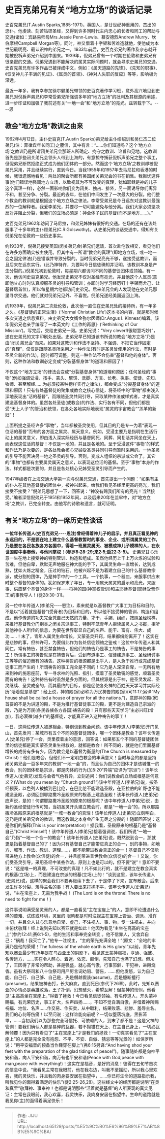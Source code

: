 # 史百克弟兄有关“地方立场”的谈话记录

史百克弟兄(T.Austin Sparks,1885-1971)，英国人，是廿世纪神重用的、杰出的忠仆。他虔读、刻苦钻研圣经，又得到许多同时代主内忠心的长者和同工的帮助与交通(诸如：宾路易师母Mrs.Jessie Penn-Lewis、慕安德烈Andrew Murry、坎伯摩根Campbell Morgan等)。同时，神又借着十字架和苦难造就他，使他成为本世纪最明亮、最认识神的弟兄之一。1933年前后，史百克弟兄的著作及杂志就开始被倪柝声弟兄介绍到中国来。1939年，倪弟兄曾有一个时期在伦敦和史弟兄有很亲密的交通。倪弟兄遇到不能解决的属灵实际问题时，就会寻求史弟兄的交通。史百克弟兄有许多作品已被译成中文，例如：《属天道路的先锋》、《先知的职事》、《恢复神儿子丰满的见证》、《属灵的首领》、《神对人失职的反应》等等，影响极为深远。

最近一年多，我有幸参加徐尔健弟兄带领的史百克著作学习班，意外高兴地见到史弟兄对倪柝声弟兄和李常受弟兄所强调多年的“地方立场”的批判及其根源的阐述，进一步印证和加强了我前述有关“一地一会”和“地方立场”的亮光。兹转载于下。----恩

## 教会“地方立场”教训之由来

1962年4月12日，主仆史百克(T.Austin Sparks)弟兄给主仆缪绍训和吴仁杰二位弟兄(注：菲律宾年长同工)之覆信，其中有言：“……你们知道吗？这个‘地方立场’之教训乃是所谓闭关弟兄会那班人所确定、拘守之教训、论旨和见地。这教训首先是那些闭关弟兄会领头人带到上海的，有意掠夺捕获倪柝声弟兄之整个事工，但倪弟兄断然拒绝正式成为他们团体的一部分。然而这个‘地方立场’之教训却被倪弟兄采用，并且继续实行，直到今日。当我1955年和1957年去马尼拉和香港的时候，我很遗憾地看见：两处的聚会所都有英国闭关弟兄会的书在销售。我担忧这件事(他们错误地强调地方立场，以致视其为不可改变的真理，犹如耶稣是神的儿子这个真理一样)，必然一面影响你们变为闭关、独占、排外，另一面诱导你们离异不和，甚至分争、分裂。最近的去年，在他们中间发生了一次最大的分裂。他们整个教会的教训就是根据这个地方立场之律法。李常受弟兄是今日远东对这教训最强烈的一位解释者。我爱李弟兄，并要尽一切可能避免与他分离。我们大家必须坚决反对并阻止分裂，但我们的立场必须是：神全体子民的基督(而不是地方……)。”

史百克弟兄1962年访问了马尼拉，和弟兄姊妹有很好的交通。在场的还有在该处服事了十多年的主仆顾弟兄(C.R.Golswothy)。从史弟兄的谈话交通中，得知有关倪弟兄在伦敦的一些历史事实。

约1933年，倪弟兄接受英国(闭关弟兄会)弟兄们邀请，首次赴伦敦相交，看见他们在许多方面确实被主使用。但其中有一所谓“教会的真理”(即地方立场，或一地一会之固定律法)乃是错误并导致分裂的。当时倪弟兄亮光不够，遂接受这教训，而且后来在远东实行。(此乃神特许，为要叫今日信徒确知并证明，该教训本身是产生分裂的。)倪弟兄初到伦敦时，每星期六都访问不同的基督徒团体或领袖。有一次，他访问史百克弟兄。他发现史弟兄不仅对圣经有亮光，并且他这个人属灵(意即他甘心时时认真顺服圣灵的引导和管训；亦即时时学习经历钉十字架而舍己、让基督居首位)，所以每星期六他都访问史弟兄。后来弟兄会的人发现他在史弟兄那里寻求交通，他们就对倪弟兄见外、不喜悦。倪弟兄遂经美国返回上海。

约1939年，倪弟兄第二次赴伦敦，此次他一直住在史弟兄处的接待所，有一年多之久。《基督徒的正常生活》(‘Normal Christian Life’)这本书的内容，就是那时候多次交通之信息资料，由史弟兄大女婿金弥尔医师(Dr.Angus I. Kinnear)编着。该年倪弟兄也亲手编写了一本英文的《工作的再思》(‘Rethinking of Our Mission’)。写完后，交给史弟兄一阅。史弟兄说：“Very clever!(很聪慧巧妙)”，遂在史弟兄的文字印刷处出版。史弟兄早已知道该书所说的教会“地方立场”乃是由“闭关弟兄会”而来。如果对这教训和作法不坚持、不强调、不把它当作固定的“真理”，仅仅是跟随圣灵所采用之一种作法(有时是圣灵曾使用的作法，有时是圣灵全新的作法)，随时都可调整，则这一种作法不会伤害“基督和他的身体”。否则，这种作法和教训必定变成“分裂基督身体”的道理和原因了！

不仅这个“地方立场”的律法会变成“分裂基督身体”的道理和原因；任何圣经的“事物”(例如强调受浸、按手、蒙头、擘饼、洗脚、方言、长老、执事、使徒、先知、牧师、甚至解经……为必须按某种榜样实行之律法)，都会变成“分裂基督身体”的道理和原因！只有各处基督徒的聚集或教会之核心信徒，将圣经中的“事物”都由浅入深地表现出“活的基督”，而跟随圣灵共同引导，采取某种作法或样式者，才是真实建造基督身体的。虽然各处圣徒(或教会)的作法、实行各有不同，但他们都是受“天上人子”的管治和统领，在各处各地实际地表现“属灵的宇宙教会”“羔羊的新妇”！

上面所提之圣经许多“事物”，当年都被圣灵使用，但其目的乃是专一为着“表现一位活的基督”而有的各方面之属灵、属天意义。例如，受浸主要乃是指明在生活行动上的属灵意义，即由浅入深实际经历与基督同死、同葬、同复活并同坐在天上，而表现这位活的基督！不仅是一地的，并且是各地的。至于受浸这件“事物”的样式和作法乃是次要的，是各处教会核心兄姊受圣灵共同引导而暂时采用的。一地圣灵的引导不能否决另一地之圣灵的引导。否则，变成人组织的宗派或公会了。其它的“事物”也都有主要属灵属天之意义，以表现这位活的基督。至于“事物”本身的作法、样式都是次要的，并且是各处核心兄姊受圣灵引导而产生的。

1947年编者在上海交通大学第一次与倪弟兄交通，首先提出一个问题：“如果有主的仆人在其他基督徒的团体中，被神兴起来，给我们看见圣经里更高的亮光，我们接受不接受？”倪弟兄思想了一下，回答说：“神没有赐我们所有的亮光！当然接受。”编者深信倪弟兄于1951和1952年间，以及后来20年在监牢中，对“地方立场”之教训，已完全转变。由他写的诗歌和遗言，就可证明。

## 有关“地方立场”的一席历史性谈话

**一位年长传道人(史百克弟兄----恩注)曾经得着神儿子的启示，并且真正看见神的永远目的，不是要在地上建立什么基督教暂时的事业、企业、或所谓属灵的工作，乃是要在各民各族各方各国中，得着一班属灵属天、被模成神儿子模样的人，在永世国度中事奉他，与他同掌权！(参罗8:28-29;来2:5;启22:3-5)。** 史弟兄甘心乐意一生在地上接受神的特别管训、构造和组成。虽然他经历上千上万火炼的试验和苦难，但他自卑，默默无声地服在神大能的手下，其属灵生命一直增长，达到成熟，犹如火炼之精金，压过的钻石。他被兴起不是为着建立自己的什么基督教宗派，或分割的团体，乃是神手中的一个工具，一个执事，一个器皿，来服事供应末时整个基督的身体的。犹如保罗末了年日，专一用属天属灵的启示和亮光，来服事、供应整个基督的身体一样----将神的国(神掌权管训)和主耶稣基督(耶稣受膏作王)的事教导人！(徒28:30-31)。

另一位中年传道人(李弟兄----恩注)，素来就是以基督教广大事工为目标和目的，不是以“活着就是基督”(受膏者)为目标和目的，所以他不接受神的管训、构造和组成。他作传道的功夫完全凭自己天然的力量、才干、手腕、组织，按照圣经榜样，来推行基督教分门别类之闭关宗派事工，特别牢笼青年人拒读属灵人之书报，拒听其他神仆人所传的信息，为要在世界彰显自己的名声、能干、富有、伟大、成功……！末了，青年人属灵生命增长，又蒙圣灵开窍，结果都纷纷离开了！这实在是悲惨的事，但神许可，为要借此作为各处信徒领袖之鉴戒！这位中年传道人和其同仁，常有祷告，甚至禁食祷告，但他们的祷告乃是事工的祷告，不是祷告的事工！所谓事工的祷告就是在祷告背后，受到布道事工、信徒建造事工、圣经研讨事工等等的催迫而有的祷告。这种祷告的根源都是出乎人，是人急于推行或完成基督徒事工而产生的！所谓祷告的事工完全是不同的！它乃是人深深自卑，一无所有地来到神的施恩座前，专一寻求神的光照、指引，摸着了圣灵敏锐的感觉，顺着圣灵而有的祷告！这种祷告有时虽然是多方面的，但其根源是出于神，是圣灵发起、圣灵继续、圣灵成全的，而其最终的目标，都是促使各处神的百姓天天学习并实际经历“活着就是基督”！经上说，神的殿(家)必称为万民祷告的殿(家)(可11:17;另译“My house shall be called a house of prayer for all the nations.”)，意即神的殿(家)首要的不是为讲道的殿，不是为推行基督徒事工的殿，更不是为建造自己宗派的殿，乃是为万民(各民各族各方各国)祷告的殿！只有那些天天学习“主必兴旺(增加)，我必衰微(减少)”的基督徒，才能真正进入这种祷告的事工！

一日，这两位传道人被邀相会，特别谈到教会问题。该中年传道人(李弟兄)开门见山，首先发问：某城市有五个不同的基督徒团体，哪一个团体是教会？该年长传道人(史弟兄)停了一会，灵里摸着主的意思，回答说：如果那五个不同的基督徒团体里的信徒都是真实蒙圣灵重生得救的，就都是教会！所不同的，就是他们里面基督增长的成份有多有少。因为教会是以基督为衡量的(The Church is measured by Christ)！他们是教会，但他们不一定明白教会的丰满意义！当时与会的都是坚持闭关弟兄会一百多年来的教训“一地一会”的，而且认为自己的团体才是该城惟一的教会，别的团体都是宗派，都是肉体的行为(加5:20“异端”应译为“宗派”)！该年长传道人(史弟兄)发现与会者气色有异，立刻追问：你们说教会的立场或根基是何意义？(What do you mean by “Church ground?”)该中年传道人(李弟兄)说，按圣经预表，以色列人被掳到巴比伦，在巴比伦不能建造圣殿，在亚拉伯的旷野也不能建造圣殿，必须回到耶路撒冷圣殿原来的根基上建造圣殿！该年长传道人(史弟兄)应声说，是的！何谓耶路撒冷圣殿的原来的根基呢？该中年传道人(李弟兄)说，由新约圣经使徒行传可知，当初圣灵开头建立教会时，都是“一地一会”的，所以耶路撒冷圣殿原来的根基就是“一城一教会”的真理！该年长传道人(史弟兄)立刻明白，这乃是闭关弟兄会的教训，而这教训之本身会产生无尽之分裂的！随即回答说：这是你们的解释(This is your interpretation)！据我看，圣殿原来的根基乃是“基督自己”(Christ Himself)！该中年传道人(李弟兄)接着强调说，我们所说“一地一会”乃指“一地一个合一的教会”！该年长传道人(史弟兄)说，既然说到合一，那就更是指着基督自己的了！因为只有基督自己才能带进真正的合一，别的事物，如地方、城市、作法、教训、道理……，都不能带进教会真正的合一！基督自己不仅能带进地方上教会(众信徒)的合一，并且能带进普世教会(众信徒)的合一！又说，你们受圣灵引导，采用圣经中某些作法，原则上也是可以的，但不要“说”！意即不要说：“这是唯一的真理，不可改变的真理！凡不如此行的，就不是建立在教会真实的根基(立场)上，而是建造在宗派的根基(立场)上的！”谈到这里，该年长传道人(史弟兄)说，这样的聚会我们不要再继续下去了，于是停了下来，宣布散会。后来发生许多分裂、羞辱主名的事！有人要出来打抱不平，该年长传道人(史弟兄)说，“主在宝座上，无需为我争战！ (The Lord is on the throne! There is no need to fight for me！)

这件事说明满受圣灵膏的人，都是一直看见“主在宝座上”的人，意即不论遭遇什么样的苦难、试炼或环境，灵里的 眼睛都是时时注视主在宝座上管治、调派、准许一切，并且全人甘心乐意地自卑、虚己，不注视人、事、物，专一注视主，并向 主俯伏敬拜！经上说到先知以赛亚就是如此！他因为看见“主坐在高高的宝座上”(参约12:41;赛6:1-5)，他的生活和事奉完全转变 。他不信靠人，又舍弃自己：“祸哉！我灭亡了。”他专一注视主，“主的荣光充满全地！”(原文：“全地的丰满乃是他的荣耀！The fulness of the whole earth is His glory!”)以前，青年先知以赛亚最少有25年是在乌西亚王的阴影下，看见这王蒙神赐福，亨通、强盛、名传远方，……实在令人醉心、着迷、依恋、颠倒，先知自己也满了幻想。但末了，王因得了非常的帮助，甚是强盛，就心高气傲，行事邪僻，干犯神，进殿烧香。虽有大祭司和八十位祭司用严厉言词劝阻、警告，……但他发怒，认为自己能、自己行、自己够、自己是，先是僭越假装(assume)，后是臆断擅行(presume)，结果被神击打，长大麻疯，直到死日(参代下26章)。此时，先知以赛亚的心情必是英雄败落，王子扑倒，幻想破灭，希望瓦解！但蒙神的怜悯，他看见“主高高坐在宝座上，”得着了拯救！今日看见信徒领袖、有名传道人，开头蒙神赐福，有光荣历史，事工扩大，名声四扬……，不知不觉自满自傲，并借着神所赐祝福、地位、名声……作交易、作买卖，从中取利，结果败落、悲惨、羞辱主名。我们的心何等伤痛！以至问说：这样谁能向前呢？一切似堕落坑底，黑影笼罩，……当初我们以为那些完全可信托、可依赖的人，到末了都不是！这是父神的管训！要我们确认人都是易碎的瓦器，若不抛锚在天上、在主自己身上，一切必瓦解倾覆！因为只有看见了“主在宝座上”才是我们的拯救！一切真实看见了“主在宝座上”的人都是完全没有抱怨、不平、不安、自傲、猜忌等等光景的！如保罗所说：“用平安福音的预备当作鞋穿在脚上”(弗6:15另译:“And having shod your feet with the preparation of the glad tidings of peace!”)。随事随处都是向神平安和谐，向人平安和谐，向万有也平安和谐(Peace with God,peace with man,peace with everything!)！这实在是福音，是好的消息！彼得在五旬节首次的信息中说，“我看见主常在我眼前，他在我右边，叫我不至摇动，所以我心里欢喜，我的灵快乐，并且我的肉身要安居在指望中，……你已将生命的道路指示我，叫我见你的面得着满足的快乐”(徒2:25-26,28)。这些经文中的经历都是说明“在灵和真里”敬拜神、事奉神！也都是说明那些“活着就是基督”的人所表现的真实见证：主常在我眼前，我心欢喜，我灵快乐，我肉身安居在指望中。生命的道路就是我见你(主)的面得着满足快乐！

---

> 作者: JIJU  
> URL: http://localhost:65129/posts/%E5%9C%B0%E6%96%B9%E7%AB%8B%E5%9C%BA/  

